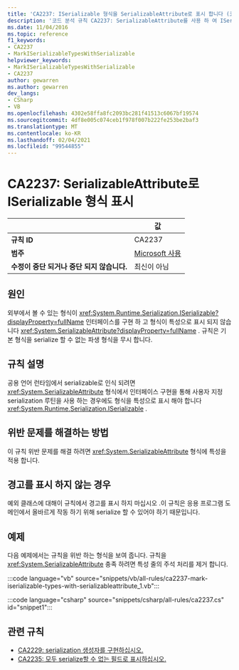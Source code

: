 ```yaml
---
title: 'CA2237: ISerializable 형식을 SerializableAttribute로 표시 합니다 (코드 분석).'
description: '코드 분석 규칙 CA2237: SerializableAttribute를 사용 하 여 ISerializable 형식 표시에 대해 알아봅니다.'
ms.date: 11/04/2016
ms.topic: reference
f1_keywords:
- CA2237
- MarkISerializableTypesWithSerializable
helpviewer_keywords:
- MarkISerializableTypesWithSerializable
- CA2237
author: gewarren
ms.author: gewarren
dev_langs:
- CSharp
- VB
ms.openlocfilehash: 4302e58ffa8fc2093bc281f41513c6067bf19574
ms.sourcegitcommit: 4df8e005c074ceb1f978f007b222fe253be2baf3
ms.translationtype: MT
ms.contentlocale: ko-KR
ms.lasthandoff: 02/04/2021
ms.locfileid: "99544855"
---
```

# <a name="ca2237-mark-iserializable-types-with-serializableattribute"></a>CA2237: SerializableAttribute로 ISerializable 형식 표시

| | 값 |
|-|-|
| **규칙 ID** |CA2237|
| **범주** |[Microsoft 사용](usage-warnings.md)|
| **수정이 중단 되거나 중단 되지 않습니다.** |최신이 아님|

## <a name="cause"></a>원인

외부에서 볼 수 있는 형식이 <xref:System.Runtime.Serialization.ISerializable?displayProperty=fullName> 인터페이스를 구현 하 고 형식이 특성으로 표시 되지 않습니다 <xref:System.SerializableAttribute?displayProperty=fullName> . 규칙은 기본 형식을 serialize 할 수 없는 파생 형식을 무시 합니다.

## <a name="rule-description"></a>규칙 설명

공용 언어 런타임에서 serializable로 인식 되려면 <xref:System.SerializableAttribute> 형식에서 인터페이스 구현을 통해 사용자 지정 serialization 루틴을 사용 하는 경우에도 형식을 특성으로 표시 해야 합니다 <xref:System.Runtime.Serialization.ISerializable> .

## <a name="how-to-fix-violations"></a>위반 문제를 해결하는 방법

이 규칙 위반 문제를 해결 하려면 <xref:System.SerializableAttribute> 형식에 특성을 적용 합니다.

## <a name="when-to-suppress-warnings"></a>경고를 표시 하지 않는 경우

예외 클래스에 대해이 규칙에서 경고를 표시 하지 마십시오 .이 규칙은 응용 프로그램 도메인에서 올바르게 작동 하기 위해 serialize 할 수 있어야 하기 때문입니다.

## <a name="example"></a>예제

다음 예제에서는 규칙을 위반 하는 형식을 보여 줍니다. 규칙을 <xref:System.SerializableAttribute> 충족 하려면 특성 줄의 주석 처리를 제거 합니다.

:::code language="vb" source="snippets/vb/all-rules/ca2237-mark-iserializable-types-with-serializableattribute_1.vb":::

:::code language="csharp" source="snippets/csharp/all-rules/ca2237.cs" id="snippet1":::

## <a name="related-rules"></a>관련 규칙

- [CA2229: serialization 생성자를 구현하십시오.](ca2229.md)
- [CA2235: 모두 serialize할 수 없는 필드로 표시하십시오.](ca2235.md)
